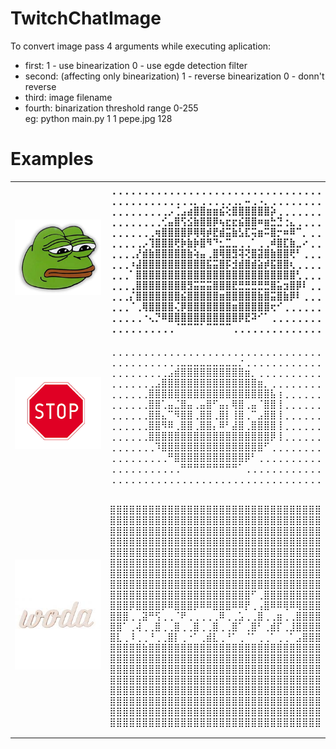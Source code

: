 # TwitchChatImage
  To convert image pass 4 arguments while executing aplication:
  * first:   1 - use binearization 0 - use egde detection filter
  * second:  (affecting only binearization) 1 - reverse binearization 0 - donn't reverse
  * third:   image filename
  * fourth:  binarization threshold range 0-255 <br />
  eg: python main.py 1 1 pepe.jpg 128 
# Examples
 <table style="width:100%">
  <tr>
    <th> <img src="pepe.jpg" width="300"> </th>
    <th>
 ⢀⢀⢀⢀⢀⢀⢀⢀⢀⢀⢀⢀⢀⢀⢀⢀⢀⢀⢀⢀⢀⢀⢀⢀⢀⢀⢀⢀⢀⢀⢀⢀⢀  <br/>
⢀⢀⢀⢀⢀⢀⢀⢀⢀⢀⢀⢀⢀⡀⢀⢀⢀⢀⢀⢀⡀⠤⢀⠠⡀⢀⢀⢀⢀⢀⢀⢀⢀  <br/>
⢀⢀⢀⢀⢀⢀⢀⢀⢀⡠⢈⣠⣴⣿⣿⣶⣶⣮⢕⣿⣿⣿⣿⣿⣿⡵⢀⢀⢀⢀⢀⢀⢀  <br/>
⢀⢀⢀⢀⢀⢀⢀⢀⢊⣤⣿⢫⣪⣷⣿⣿⡿⢦⣖⣖⣮⣿⣿⠶⣶⣓⣙⢐⣄⢀⢀⢀⢀  <br/>
⢀⢀⢀⢀⢀⢀⢀⢶⣿⣿⣿⣿⡿⢿⢿⡾⣟⣾⣭⣷⣣⣏⢭⣶⠭⣿⡒⠶⠿⠉⡀⢀⢀  <br/>
⢀⢀⢀⢀⢀⡠⢹⣿⣿⣿⢟⡷⣷⡷⣿⠻⠙⣂⣉⣀⢀⢀⠁⢀⢀⠾⣿⣏⣷⣀⠔⢀⢀  <br/>
⢀⢀⢀⢀⡜⣾⣷⣿⣿⣿⣿⣿⣷⢵⣤⢀⣿⢿⣿⣻⢽⢝⣿⣽⣿⣷⣿⣿⢟⠃⢀⢀⢀  <br/>
⢀⢀⢀⠰⣼⣿⣿⣿⣿⣿⣿⣿⣿⣿⣿⣯⣭⣿⡯⣺⣾⣿⣾⣵⡾⣯⣿⣿⢆⢀⢀⢀⢀  <br/>
⢀⢀⢀⠁⣿⣿⣿⣿⣿⣿⣿⣿⣿⣿⣿⣿⣿⣿⣿⣿⣿⣿⣿⣿⣿⣿⣿⣿⣿⢃⢀⢀⢀  <br/>
⢀⢀⢀⢀⣿⣿⣿⣿⣿⣿⣿⣿⣻⣭⣭⣭⣿⣿⣿⣟⣛⣛⣛⣛⣛⣿⣥⣲⣿⡿⠇⢀⢀  <br/>
⢀⢀⢀⡌⣿⣿⣿⣿⣿⣿⣿⣮⣿⣿⣿⣿⣿⣶⣿⣿⣿⣿⣿⣷⣿⣭⣿⣷⡿⠇⢀⢀⢀  <br/>
⢀⢀⢀⠈⢀⢿⣿⣿⣿⣿⢌⡿⣿⣿⣿⣿⣿⣿⣿⣶⣿⣿⣿⣿⣿⢖⠊⢀⢀⢀⢀⢀⢀  <br/>
⢀⢀⢀⢀⢀⠐⢄⡙⠿⣿⣿⣿⣿⣿⣿⣿⣿⣿⣿⣿⡿⣟⠽⠊⠁⢀⢀⢀⢀⢀⢀⢀⢀  <br/>
⢀⢀⢀⢀⢀⢀⢀⢀⢀⢀⠈⠉⠉⠉⠁⠉⠉⠉⠉⢀⢀⢀⢀⢀⢀⢀⢀⢀⢀⢀⢀⢀⢀  <br/>
    </th>
  </tr>
  <tr>
    <td>
 <img src="pobrane.png" width="400"> </td>
    <td>
    

 ⢀⢀⢀⢀⢀⢀⢀⢀⢀⢀⢀⢀⢀⢀⢀⢀⢀⢀⢀⢀⢀⢀⢀⢀⢀⢀⢀⢀⢀⢀⢀⢀⢀<br/>
⢀⢀⢀⢀⢀⢀⢀⢀⢀⢀⢀⣀⣀⣀⣀⣀⣀⣀⣀⣀⡐⢀⢀⢀⢀⢀⢀⢀⢀⢀⢀⢀⢀<br/>
⢀⢀⢀⢀⢀⢀⢀⢀⢀⣠⣾⣿⣿⣿⣿⣿⣿⣿⣿⣿⣿⣶⡀⢀⢀⢀⢀⢀⢀⢀⢀⢀⢀<br/>
⢀⢀⢀⢀⢀⢀⢀⣠⣿⣿⣿⣿⣿⣿⣿⣿⣿⣿⣿⣿⣿⣿⣿⣶⡀⢀⢀⢀⢀⢀⢀⢀⢀<br/>
⢀⢀⢀⢀⢀⢀⣿⣿⣿⣿⣿⣿⣿⣿⣿⣿⣿⣿⣿⣿⣿⣿⣿⣿⣿⣧⢰⢀⢀⢀⢀⢀⢀<br/>
⢀⢀⢀⢀⢀⢀⣿⣿⢁⣤⣈⣿⣤⢀⣤⣿⠋⣤⡄⢿⣿⢀⣤⠈⣿⣿⢸⢀⢀⢀⢀⢀⢀<br/>
⢀⢀⢀⢀⢀⢀⣿⣿⣄⠉⠻⣿⣿⢀⣿⣿⢀⣿⡇⢸⣿⢀⠉⣠⣿⣿⢸⢀⢀⢀⢀⢀⢀<br/>
⢀⢀⢀⢀⢀⢀⣿⣿⠻⠿⢀⣿⣿⢀⣿⣿⡄⠿⠃⣼⣿⢀⣿⣿⣿⣿⢸⢀⢀⢀⢀⢀⢀<br/>
⢀⢀⢀⢀⢀⢀⣿⣿⣿⣿⣿⣿⣿⣿⣿⣿⣿⣿⣿⣿⣿⣿⣿⣿⣿⡿⢸⢀⢀⢀⢀⢀⢀<br/>
⢀⢀⢀⢀⢀⢀⢀⠹⣿⣿⣿⣿⣿⣿⣿⣿⣿⣿⣿⣿⣿⣿⣿⣿⠋⢀⢀⢀⢀⢀⢀⢀⢀<br/>
⢀⢀⢀⢀⢀⢀⢀⢀⢀⠛⣿⣿⣿⣿⣿⣿⣿⣿⣿⣿⣿⡿⠃⢀⢀⢀⢀⢀⢀⢀⢀⢀⢀<br/>
⢀⢀⢀⢀⢀⢀⢀⢀⢀⢀⢀⠛⠛⠛⠛⠛⠛⠛⠛⠛⠁⢀⢀⢀⢀⢀⢀⢀⢀⢀⢀⢀⢀<br/>
⢀⢀⢀⢀⢀⢀⢀⢀⢀⢀⢀⢀⢀⢀⢀⢀⢀⢀⢀⢀⢀⢀⢀⢀⢀⢀⢀⢀⢀⢀⢀⢀⢀<br/></td>
  </tr>
  <tr>
    <td>
 <img src="woda.jpg" width="400"></td>
    <td>
  
 ⣿⣿⣿⣿⣿⣿⣿⣿⣿⣿⣿⣿⣿⣿⣿⣿⣿⣿⣿⣿⣿⣿⣿⣿⣿⣿⣿⣿⣿⣿⣿⣿⣿<br/>
⣿⣿⣿⣿⣿⣿⣿⣿⣿⣿⣿⣿⣿⣿⣿⣿⣿⣿⣿⣿⣿⣿⣿⣿⣿⣿⣿⣿⣿⣿⣿⣿⣿<br/>
⣿⣿⣿⣿⣿⣿⣿⣿⣿⣿⣿⣿⣿⣿⣿⣿⣿⣿⣿⣿⣿⣿⣿⣿⣿⣿⣿⣿⣿⣿⣿⣿⣿<br/>
⣿⣿⣿⣿⣿⣿⣿⣿⣿⣿⣿⣿⣿⣿⣿⣿⣿⣿⣿⣿⣿⣿⣿⣿⣿⣿⣿⣿⣿⣿⣿⣿⣿<br/>
⣿⣿⣿⣿⣿⣿⣿⣿⣿⣿⣿⣿⣿⣿⣿⣿⣿⣿⣿⣿⣿⣿⣿⣿⣿⣿⣿⣿⣿⣿⣿⣿⣿<br/>
⣿⣿⣿⣿⣿⣿⣿⣿⣿⣿⣿⣿⣿⣿⣿⣿⣿⣿⣿⣿⣿⣿⣿⣿⣿⣿⣿⣿⣿⣿⣿⣿⣿<br/>
⣿⣿⣿⣿⣿⣿⣿⣿⣿⣿⣿⣿⣿⣿⣿⣿⣿⣿⣿⣿⣿⣿⣿⣿⣿⣿⣿⣿⣿⣿⣿⣿⣿<br/>
⣿⣿⣿⣿⣿⣿⣿⣿⣿⣿⣿⣿⣿⣿⣿⣿⣿⣿⣿⣿⣿⣿⣿⣿⣿⣿⣿⣿⣿⣿⣿⣿⣿<br/>
⣿⣿⣿⣿⣿⣿⣿⣿⣿⣿⣿⣿⣿⣿⣿⣿⣿⣿⣿⣿⣿⣿⠋⢀⣿⣿⣿⣿⣿⣿⣿⣿⣿<br/>
⣿⣿⣿⡿⣿⣿⣿⣿⡿⠿⣿⣿⣿⡿⠿⠿⣿⣿⣿⠿⠿⡟⢀⢠⣿⠿⠿⢿⠿⢿⣿⣿⣿<br/>
⣿⣿⣿⢀⢀⣽⠛⢫⢀⢀⠈⠟⢀⢀⢀⢀⢀⠿⢀⢀⣡⢀⢀⣿⢀⢀⣶⢀⢀⣿⣿⣿⣿<br/>
⣿⣿⠁⢀⢼⢀⢀⣿⢀⢀⣿⢀⢀⣿⢀⢀⣿⢀⢀⣿⠁⢀⣿⠃⢀⣾⡏⢀⣸⣿⣿⣿⣿<br/>
⣿⣇⢀⠸⢀⢀⠘⢀⢀⣿⡇⢀⠐⠁⢀⣾⣇⢀⠘⠁⢀⠈⠁⢀⢀⠁⢀⢀⠁⣠⣿⣿⣿<br/>
⣿⣿⣿⣿⣿⣷⣿⣿⣿⣿⣿⣿⣿⣿⣿⣿⣿⣿⣿⣿⣿⣿⣿⣿⣿⣿⣿⣿⣿⣿⣿⣿⣿<br/>
⣿⣿⣿⣿⣿⣿⣿⣿⣿⣿⣿⣿⣿⣿⣿⣿⣿⣿⣿⣿⣿⣿⣿⣿⣿⣿⣿⣿⣿⣿⣿⣿⣿<br/>
⣿⣿⣿⣿⣿⣿⣿⣿⣿⣿⣿⣿⣿⣿⣿⣿⣿⣿⣿⣿⣿⣿⣿⣿⣿⣿⣿⣿⣿⣿⣿⣿⣿<br/>
⣿⣿⣿⣿⣿⣿⣿⣿⣿⣿⣿⣿⣿⣿⣿⣿⣿⣿⣿⣿⣿⣿⣿⣿⣿⣿⣿⣿⣿⣿⣿⣿⣿<br/>
⣿⣿⣿⣿⣿⣿⣿⣿⣿⣿⣿⣿⣿⣿⣿⣿⣿⣿⣿⣿⣿⣿⣿⣿⣿⣿⣿⣿⣿⣿⣿⣿⣿<br/>
⣿⣿⣿⣿⣿⣿⣿⣿⣿⣿⣿⣿⣿⣿⣿⣿⣿⣿⣿⣿⣿⣿⣿⣿⣿⣿⣿⣿⣿⣿⣿⣿⣿<br/>
⣿⣿⣿⣿⣿⣿⣿⣿⣿⣿⣿⣿⣿⣿⣿⣿⣿⣿⣿⣿⣿⣿⣿⣿⣿⣿⣿⣿⣿⣿⣿⣿⣿<br/>
⣿⣿⣿⣿⣿⣿⣿⣿⣿⣿⣿⣿⣿⣿⣿⣿⣿⣿⣿⣿⣿⣿⣿⣿⣿⣿⣿⣿⣿⣿⣿⣿⣿<br/></td>
  </tr>
</table> 
 


